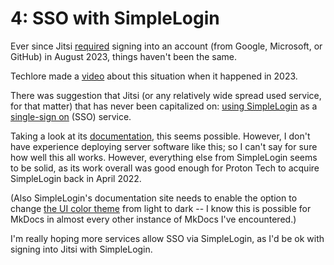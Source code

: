 # 4: SSO with SimpleLogin

Ever since Jitsi [required](https://jitsi.org/blog/authentication-on-meet-jit-si/) signing into an
account (from Google, Microsoft, or GitHub) in August 2023, things haven't been the same.<!--more-->

Techlore made a [video](https://www.youtube.com/watch?v=tMyB04Dq72A) about this situation when it
happened in 2023.

There was suggestion that Jitsi (or any relatively wide spread used service, for that matter) that
has never been capitalized on: [using SimpleLogin](https://simplelogin.io/developer/) as a
[single-sign on](https://en.wikipedia.org/wiki/Single_sign-on) (SSO) service.

Taking a look at its [documentation](https://simplelogin.io/docs/siwsl/intro/), this seems possible.
However, I don't have experience deploying server software like this; so I can't say for sure how
well this all works.  However, everything else from SimpleLogin seems to be solid, as its work
overall was good enough for Proton Tech to acquire SimpleLogin back in April 2022.

(Also SimpleLogin's documentation site needs to enable the option to change [the UI color
theme](https://github.com/mkdocs/mkdocs/wiki/MkDocs-Themes) from light to dark -- I know this is
possible for MkDocs in almost every other instance of MkDocs I've encountered.)

I'm really hoping more services allow SSO via SimpleLogin, as I'd be ok with signing into Jitsi with
SimpleLogin.

